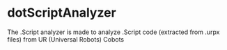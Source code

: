 # dotScriptAnalyzer
The .Script analyzer is made to analyze .Script code (extracted from .urpx files) from UR (Universal Robots) Cobots
